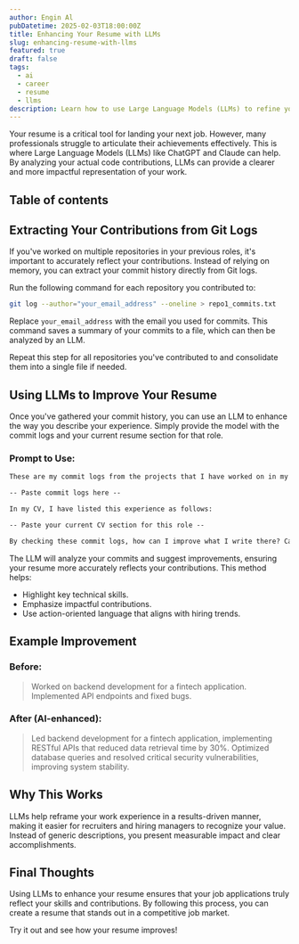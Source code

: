 ```yaml
---
author: Engin Al
pubDatetime: 2025-02-03T18:00:00Z
title: Enhancing Your Resume with LLMs
slug: enhancing-resume-with-llms
featured: true
draft: false
tags:
  - ai
  - career
  - resume
  - llms
description: Learn how to use Large Language Models (LLMs) to refine your resume and accurately reflect your contributions to past projects.
---
```


Your resume is a critical tool for landing your next job. However, many professionals struggle to articulate their achievements effectively. This is where Large Language Models (LLMs) like ChatGPT and Claude can help. By analyzing your actual code contributions, LLMs can provide a clearer and more impactful representation of your work.

## Table of contents

## Extracting Your Contributions from Git Logs

If you've worked on multiple repositories in your previous roles, it's important to accurately reflect your contributions. Instead of relying on memory, you can extract your commit history directly from Git logs.

Run the following command for each repository you contributed to:

```sh
git log --author="your_email_address" --oneline > repo1_commits.txt
```

Replace `your_email_address` with the email you used for commits. This command saves a summary of your commits to a file, which can then be analyzed by an LLM.

Repeat this step for all repositories you've contributed to and consolidate them into a single file if needed.

## Using LLMs to Improve Your Resume

Once you've gathered your commit history, you can use an LLM to enhance the way you describe your experience. Simply provide the model with the commit logs and your current resume section for that role.

### Prompt to Use:

```txt
These are my commit logs from the projects that I have worked on in my last company.

-- Paste commit logs here --

In my CV, I have listed this experience as follows:

-- Paste your current CV section for this role --

By checking these commit logs, how can I improve what I write there? Can you rewrite this section?
```

The LLM will analyze your commits and suggest improvements, ensuring your resume more accurately reflects your contributions. This method helps:
- Highlight key technical skills.
- Emphasize impactful contributions.
- Use action-oriented language that aligns with hiring trends.

## Example Improvement

### **Before:**
> Worked on backend development for a fintech application. Implemented API endpoints and fixed bugs.

### **After (AI-enhanced):**
> Led backend development for a fintech application, implementing RESTful APIs that reduced data retrieval time by 30%. Optimized database queries and resolved critical security vulnerabilities, improving system stability.

## Why This Works

LLMs help reframe your work experience in a results-driven manner, making it easier for recruiters and hiring managers to recognize your value. Instead of generic descriptions, you present measurable impact and clear accomplishments.

## Final Thoughts

Using LLMs to enhance your resume ensures that your job applications truly reflect your skills and contributions. By following this process, you can create a resume that stands out in a competitive job market.

Try it out and see how your resume improves!
